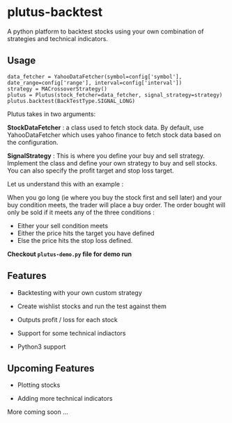 # plutus-backtest

A python platform to backtest stocks using your own combination of strategies and technical indicators. 

## Usage

````
data_fetcher = YahooDataFetcher(symbol=config['symbol'], date_range=config['range'], interval=config['interval'])
strategy = MACrossoverStrategy()
plutus = Plutus(stock_fetcher=data_fetcher, signal_strategy=strategy)
plutus.backtest(BackTestType.SIGNAL_LONG)
````

Plutus takes in two arguments:

<b>StockDataFetcher</b> : a class used to fetch stock data. By default, use YahooDataFetcher which uses yahoo finance to fetch stock data based on the configuration.

<b>SignalStrategy</b> : This is where you define your buy and sell strategy. Implement the class and define your own strategy to buy and sell stocks. You can also specify the profit target and stop loss target.

Let us understand this with an example : 

When you go long (ie where you buy the stock first and sell later) and your buy condition meets, the trader will place a buy order. The order bought will only be sold if it meets any of the three conditions : 

  * Either your sell condition meets
  * Either the price hits the target you have defined 
  * Else the price hits the stop loss defined.
  
<b>Checkout `plutus-demo.py` file for demo run</b>


## Features

* Backtesting with your own custom strategy

* Create wishlist stocks and run the test against them

* Outputs profit / loss for each stock

* Support for some technical indiactors

* Python3 support


## Upcoming Features

* Plotting stocks 

* Adding more technical indicators

More coming soon ...
